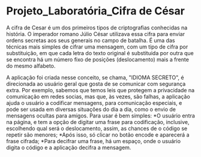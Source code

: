# Projeto_Laboratória_Cifra de César

A cifra de Cesar é um dos primeiros
tipos de criptografias conhecidas na história. O imperador romano Júlio César
utilizava essa cifra para enviar ordens secretas aos seus generais no campo de
batalha. É uma das técnicas mais simples de cifrar uma mensagem, com um
tipo de cifra por substituição, em que cada letra do texto original é
substituida por outra que se encontra há um número fixo de posições
(deslocamento) mais a frente do mesmo alfabeto.

A aplicação foi criada nesse conceito, se chama, "IDIOMA SECRETO", é direcionada
ao usuário geral que gosta de se comunicar com segurança extra. Por exemplo, sabemos
que temos leis que protegem a privacidade na comunicação em redes socias, mas que,
às vezes, são falhas, a aplicação ajuda o usuário a codificar mensagens, para comunicação
especiais, e pode ser usada em diversas situações do dia a dia, como o envio de mensagens 
ocultas para amigos.
Para usar é bem simples:
*O usuário entra na página, e tem a opção de digitar uma frase para codificação, inclusive, 
escolhendo qual será o deslocamento, assim, as chances de o código se repetir 
são menores; 
*Após isso, só clicar no botão encode e aparecerá a frase cifrada;
*Para decifrar uma frase, há um espaço, onde o usuário digita o código e a aplicação 
decifra a mensagem.
 
